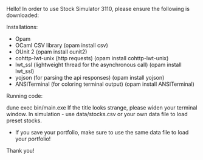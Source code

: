 Hello! In order to use Stock Simulator 3110, please ensure the following is downloaded:

Installations:

- Opam
- OCaml CSV library (opam install csv)
- OUnit 2 (opam install ounit2)
- cohttp-lwt-unix (http requests) (opam install cohttp-lwt-unix)
- lwt_ssl (lightweight thread for the asynchronous call) (opam install lwt_ssl)
- yojson (for parsing the api responses) (opam install yojson)
- ANSITerminal (for coloring terminal output) (opam install ANSITerminal)

Running code:

dune exec bin/main.exe
If the title looks strange, please widen your terminal window.
In simulation - use data/stocks.csv or your own data file to load preset stocks.

- If you save your portfolio, make sure to use the same data file to load your portfolio!

Thank you!
